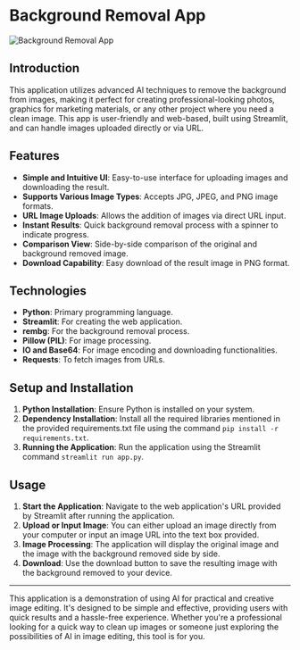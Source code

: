 # Background Removal App

![Background Removal App](https://github.com/unaveenj/Bg_remover/blob/master/App%20icon.png?raw=true)


## Introduction
This application utilizes advanced AI techniques to remove the background from images, making it perfect for creating professional-looking photos, graphics for marketing materials, or any other project where you need a clean image. This app is user-friendly and web-based, built using Streamlit, and can handle images uploaded directly or via URL.

## Features

- **Simple and Intuitive UI**: Easy-to-use interface for uploading images and downloading the result.
- **Supports Various Image Types**: Accepts JPG, JPEG, and PNG image formats.
- **URL Image Uploads**: Allows the addition of images via direct URL input.
- **Instant Results**: Quick background removal process with a spinner to indicate progress.
- **Comparison View**: Side-by-side comparison of the original and background removed image.
- **Download Capability**: Easy download of the result image in PNG format.

## Technologies

- **Python**: Primary programming language.
- **Streamlit**: For creating the web application.
- **rembg**: For the background removal process.
- **Pillow (PIL)**: For image processing.
- **IO and Base64**: For image encoding and downloading functionalities.
- **Requests**: To fetch images from URLs.

## Setup and Installation

1. **Python Installation**: Ensure Python is installed on your system.
2. **Dependency Installation**: Install all the required libraries mentioned in the provided requirements.txt file using the command `pip install -r requirements.txt`.
3. **Running the Application**: Run the application using the Streamlit command `streamlit run app.py`.

## Usage

1. **Start the Application**: Navigate to the web application's URL provided by Streamlit after running the application.
2. **Upload or Input Image**: You can either upload an image directly from your computer or input an image URL into the text box provided.
3. **Image Processing**: The application will display the original image and the image with the background removed side by side.
4. **Download**: Use the download button to save the resulting image with the background removed to your device.

---
This application is a demonstration of using AI for practical and creative image editing. It's designed to be simple and effective, providing users with quick results and a hassle-free experience. Whether you're a professional looking for a quick way to clean up images or someone just exploring the possibilities of AI in image editing, this tool is for you.

